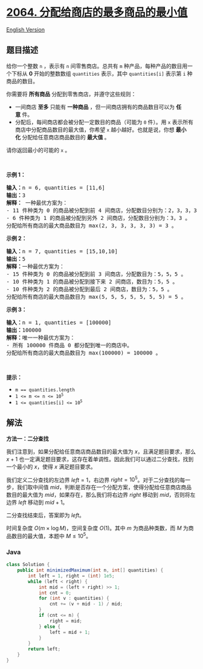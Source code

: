 # [2064. 分配给商店的最多商品的最小值](https://leetcode.cn/problems/minimized-maximum-of-products-distributed-to-any-store)

[English Version](/solution/2000-2099/2064.Minimized%20Maximum%20of%20Products%20Distributed%20to%20Any%20Store/README_EN.md)

## 题目描述

<p>给你一个整数&nbsp;<code>n</code>&nbsp;，表示有&nbsp;<code>n</code>&nbsp;间零售商店。总共有&nbsp;<code>m</code>&nbsp;种产品，每种产品的数目用一个下标从 <strong>0</strong>&nbsp;开始的整数数组&nbsp;<code>quantities</code>&nbsp;表示，其中&nbsp;<code>quantities[i]</code>&nbsp;表示第&nbsp;<code>i</code>&nbsp;种商品的数目。</p>

<p>你需要将 <strong>所有商品</strong>&nbsp;分配到零售商店，并遵守这些规则：</p>

<ul>
	<li>一间商店 <strong>至多</strong>&nbsp;只能有 <strong>一种商品</strong> ，但一间商店拥有的商品数目可以为&nbsp;<strong>任意</strong>&nbsp;件。</li>
	<li>分配后，每间商店都会被分配一定数目的商品（可能为 <code>0</code>&nbsp;件）。用&nbsp;<code>x</code>&nbsp;表示所有商店中分配商品数目的最大值，你希望 <code>x</code>&nbsp;越小越好。也就是说，你想 <strong>最小化</strong>&nbsp;分配给任意商店商品数目的 <strong>最大值</strong>&nbsp;。</li>
</ul>

<p>请你返回最小的可能的&nbsp;<code>x</code>&nbsp;。</p>

<p>&nbsp;</p>

<p><strong>示例 1：</strong></p>

<pre>
<b>输入：</b>n = 6, quantities = [11,6]
<b>输出：</b>3
<strong>解释： </strong>一种最优方案为：
- 11 件种类为 0 的商品被分配到前 4 间商店，分配数目分别为：2，3，3，3 。
- 6 件种类为 1 的商品被分配到另外 2 间商店，分配数目分别为：3，3 。
分配给所有商店的最大商品数目为 max(2, 3, 3, 3, 3, 3) = 3 。
</pre>

<p><strong>示例 2：</strong></p>

<pre>
<b>输入：</b>n = 7, quantities = [15,10,10]
<b>输出：</b>5
<b>解释：</b>一种最优方案为：
- 15 件种类为 0 的商品被分配到前 3 间商店，分配数目为：5，5，5 。
- 10 件种类为 1 的商品被分配到接下来 2 间商店，数目为：5，5 。
- 10 件种类为 2 的商品被分配到最后 2 间商店，数目为：5，5 。
分配给所有商店的最大商品数目为 max(5, 5, 5, 5, 5, 5, 5) = 5 。
</pre>

<p><strong>示例 3：</strong></p>

<pre>
<b>输入：</b>n = 1, quantities = [100000]
<b>输出：</b>100000
<b>解释：</b>唯一一种最优方案为：
- 所有 100000 件商品 0 都分配到唯一的商店中。
分配给所有商店的最大商品数目为 max(100000) = 100000 。
</pre>

<p>&nbsp;</p>

<p><strong>提示：</strong></p>

<ul>
	<li><code>m == quantities.length</code></li>
	<li><code>1 &lt;= m &lt;= n &lt;= 10<sup>5</sup></code></li>
	<li><code>1 &lt;= quantities[i] &lt;= 10<sup>5</sup></code></li>
</ul>

## 解法

**方法一：二分查找**

我们注意到，如果分配给任意商店商品数目的最大值为 $x$，且满足题目要求，那么 $x+1$ 也一定满足题目要求，这存在着单调性。因此我们可以通过二分查找，找到一个最小的 $x$，使得 $x$ 满足题目要求。

我们定义二分查找的左边界 $left=1$，右边界 $right=10^5$。对于二分查找的每一步，我们取中间值 $mid$，判断是否存在一个分配方案，使得分配给任意商店商品数目的最大值为 $mid$，如果存在，那么我们将右边界 $right$ 移动到 $mid$，否则将左边界 $left$ 移动到 $mid+1$。

二分查找结束后，答案即为 $left$。

时间复杂度 $O(m \times \log M)$，空间复杂度 $O(1)$。其中 $m$ 为商品种类数，而 $M$ 为商品数目的最大值，本题中 $M \leq 10^5$。

### **Java**

```java
class Solution {
    public int minimizedMaximum(int n, int[] quantities) {
        int left = 1, right = (int) 1e5;
        while (left < right) {
            int mid = (left + right) >> 1;
            int cnt = 0;
            for (int v : quantities) {
                cnt += (v + mid - 1) / mid;
            }
            if (cnt <= n) {
                right = mid;
            } else {
                left = mid + 1;
            }
        }
        return left;
    }
}
```
